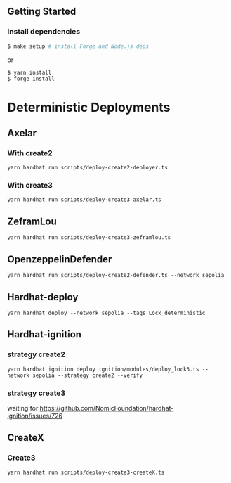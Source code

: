 ## Getting Started

### install dependencies

```sh
$ make setup # install Forge and Node.js deps
```

or

```sh
$ yarn install
$ forge install
```


# Deterministic Deployments

## Axelar

### With create2

```
yarn hardhat run scripts/deploy-create2-deployer.ts
```

### With create3
```
yarn hardhat run scripts/deploy-create3-axelar.ts
```


## ZeframLou

```
yarn hardhat run scripts/deploy-create3-zeframlou.ts
```

## OpenzeppelinDefender

```
yarn hardhat run scripts/deploy-create2-defender.ts --network sepolia
```

## Hardhat-deploy

```
yarn hardhat deploy --network sepolia --tags Lock_deterministic
```

## Hardhat-ignition

### strategy create2

```
yarn hardhat ignition deploy ignition/modules/deploy_lock3.ts --network sepolia --strategy create2 --verify
```

### strategy create3

waiting for https://github.com/NomicFoundation/hardhat-ignition/issues/726

## CreateX

### Create3

```
yarn hardhat run scripts/deploy-create3-createX.ts
```